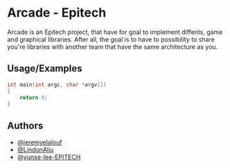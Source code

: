 
# Arcade - Epitech

Arcade is an Epitech project, that have for goal to implement diffents, game and graphical libraries.
After all, the goal is to have to possibility to share you're libraries with another team that have the same architecture as you.




## Usage/Examples

```cpp
int main(int argc, char *argv[])
{
    return 0;
}
```


## Authors

- [@jeremyelalouf](https://www.github.com/jeremyelalouf)
- [@LindonAliu](https://www.github.com/LindonAliu)
- [@yunse-lee-EPITECH](https://www.github.com/yunse-lee-EPITECH)
